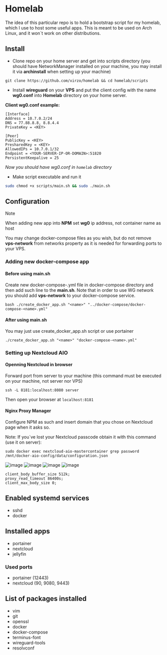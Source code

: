 # Homelab

The idea of this particular repo is to hold a bootstrap script for my homelab, which I use to host some useful apps. This is meant to be used on Arch Linux, and it won`t work on other distributions.

## Install

- Clone repo on your home server and get into scripts directory (you should have NetworkManager installed on your machine, you may install it via **archinstall** when setting up your machine)

```
git clone https://github.com/xirzo/homelab && cd homelab/scripts
```

- Install **wireguard** on your **VPS** and put the client config with the name **wg0.conf** into **Homelab** directory on your home server.

**Client wg0.conf example:**

```
[Interface]
Address = 10.7.0.2/24
DNS = 77.88.8.8, 8.8.4.4
PrivateKey = <KEY>

[Peer]
PublicKey = <KEY>
PresharedKey = <KEY>
AllowedIPs = 10.7.0.1/32
Endpoint = <YOUR-SERVER-IP-OR-DOMAIN>:51820
PersistentKeepalive = 25
```

*Now you should have wg0.conf in `homelab` directory*

- Make script executable and run it

```bash
sudo chmod +x scripts/main.sh && sudo ./main.sh
```

## Configuration

> [!NOTE]  
> When adding new app into **NPM** set **wg0** ip address, not container name as host

You may change docker-compose files as you wish, but do not remove **vps-network** from networks property as it is needed for forwarding ports to your VPS.

### Adding new docker-compose app

#### Before using main.sh

Create new docker-compose-<name>.yml file in docker-compose directory and then add such line to the **main.sh**. Note that in order to use WG network you should add **vps-network** to your docker-compose service.

```
bash ./create_docker_app.sh "<name>" "../docker-compose/docker-compose-<name>.yml"
```

#### After using main.sh

You may just use create_docker_app.sh script or use portainer

```
./create_docker_app.sh "<name>" "docker-compose-<name>.yml"
```

### Setting up Nextcloud AIO

#### Openning Nextcloud in browser

Forward port from server to your machine (this command must be executed on your machine, not server nor VPS)

```
ssh -L 8181:localhost:8080 server
```

Then open your browser at `localhost:8181`

#### Nginx Proxy Manager

Configure NPM as such and insert domain that you chose on Nextcloud page when it asks so.

Note: If you`ve lost your Nextcloud passcode obtain it with this command (use it on server):

```
sudo docker exec nextcloud-aio-mastercontainer grep password /mnt/docker-aio-config/data/configuration.json
```

![image](https://github.com/user-attachments/assets/adb06c74-124e-42bb-9b30-f452e0afb32d)
![image](https://github.com/user-attachments/assets/05e24410-ee12-443c-a470-569f9ce07a1a)
![image](https://github.com/user-attachments/assets/8f265120-d0bf-4e20-ad96-9bd8b9c26145)
![image](https://github.com/user-attachments/assets/9d5e6199-4c3a-4b80-a854-948ad3762cc0)

```
client_body_buffer_size 512k;
proxy_read_timeout 86400s;
client_max_body_size 0;
```

## Enabled systemd services

- sshd
- docker

## Installed apps

- portainer
- nextcloud
- jellyfin

### Used ports

- portainer (12443)
- nextcloud (90, 9080, 9443)

## List of packages installed

- vim
- git
- openssl
- docker
- docker-compose
- terminus-font
- wireguard-tools
- resolvconf
